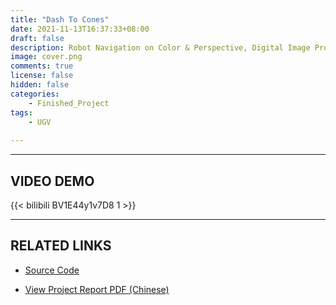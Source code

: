 ```yaml
---
title: "Dash To Cones"
date: 2021-11-13T16:37:33+08:00
draft: false
description: Robot Navigation on Color & Perspective, Digital Image Processing Coursework (2021)
image: cover.png
comments: true
license: false
hidden: false
categories:
    - Finished_Project
tags:
    - UGV
     
---
```


---
## VIDEO DEMO

{{< bilibili BV1E44y1v7D8 1 >}}

---
## RELATED LINKS

* [Source Code](https://github.com/ErcBunny/DashToCones)

* [View Project Report PDF (Chinese)](https://github.com/ErcBunny/sharedDocs/raw/main/DIP-d2c.pdf)
